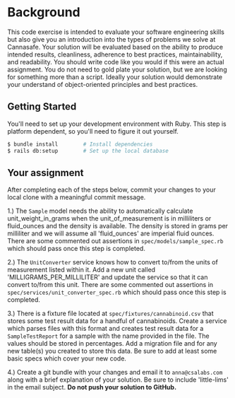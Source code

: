 # Background

This code exercise is intended to evaluate your software engineering skills but also give you an introduction into the types of problems we solve at Cannasafe. Your solution will be evaluated based on the ability to produce intended results, cleanliness, adherence to best practices, maintainability, and readability. You should write code like you would if this were an actual assignment. You do not need to gold plate your solution, but we are looking for something more than a script. Ideally your solution would demonstrate your understand of object-oriented principles and best practices.

## Getting Started

You'll need to set up your development environment with Ruby. This step is platform dependent, so you'll need to figure it out yourself.

``` bash
$ bundle install        # Install dependencies
$ rails db:setup        # Set up the local database
```

## Your assignment

After completing each of the steps below, commit your changes to your local clone with a meaningful commit message.

1.) The `Sample` model needs the ability to automatically calculate unit_weight_in_grams when the unit_of_measurement is in milliliters or fluid_ounces and the density is available. The density is stored in grams per milliliter and we will assume all 'fluid_ounces' are imperial fluid ounces. There are some commented out assertions in `spec/models/sample_spec.rb` which should pass once this step is completed.

2.) The `UnitConverter` service knows how to convert to/from the units of measurement listed within it. Add a new unit called 'MILLIGRAMS_PER_MILLILITER' and update the service so that it can convert to/from this unit. There are some commented out assertions in `spec/services/unit_converter_spec.rb` which should pass once this step is completed.

3.) There is a fixture file located at `spec/fixtures/cannabinoid.csv` that stores some test result data for a handful of cannabinoids. Create a service which parses files with this format and creates test result data for a `SampleTestReport` for a sample with the name provided in the file. The values should be stored in percentages. Add a migration file and for any new table(s) you created to store this data. Be sure to add at least some basic specs which cover your new code.

4.) Create a git bundle with your changes and email it to `anna@csalabs.com` along with a brief explanation of your solution. Be sure to include 'little-lims' in the email subject. **Do not push your solution to GitHub.**
